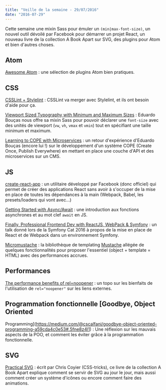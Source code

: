 ```yaml
---
title: "Veille de la semaine - 29/07/2016"
date: "2016-07-29"
---
```


Cette semaine une mixin Sass pour émuler un `(min|max-font-size)`, un nouvel
outil dévoilé par Facebook pour démarrer un projet React, un nouveau livre de
la collection A Book Apart sur SVG, des plugins pour Atom et bien d'autres
choses.

## Atom

[Awesome Atom](https://github.com/mehcode/awesome-atom) : une sélection de
plugins Atom bien pratiques.

## CSS

[CSSLint + Stylelint](https://github.com/CSSLint/csslint/issues/668) : CSSLint
va merger avec Stylelint, et ils ont besoin d'aide pour ça.

[Viewport Sized Typography with Minimum and Maximum
Sizes](https://css-tricks.com/snippets/sass/viewport-sized-typography-minimum-maximum-sizes/)
: Eduardo Bouças nous offre sa mixin Sass pour pouvoir déclarer une `font-size`
avec des unités de viewport (`vw`, `vh`, `vmax` et `vmin`) tout en spécifiant
une taille minimum et maximum.

[Learning to COPE with
Microservices](https://css-tricks.com/learning-cope-microservices/) : un retour
d'expérience d'Eduardo Bouças (encore lui !) sur le développement d'un système
COPE (Create Once, Publish Everywhere) en mettant en place une couche d'API et
des microservices sur un CMS.

## JS

[create-react-app](https://github.com/facebookincubator/create-react-app) : un
utilitaire développé par Facebook (donc officiel) qui permet de créer des
applications React sans avoir à s'occuper de la mise en place de toutes les
dépendances à la main (Webpack, Babel, les presets/loaders qui vont avec...)

[Getting Started with
Async/Await](https://medium.com/@xjamundx/getting-started-with-async-await-b66385983875#.1r8qaxstz)
: une introduction aux fonctions asynchrones et au mot clef `await` en JS.

[Finally, Professional Frontend Dev with ReactJS, WebPack &
Symfony](http://fr.slideshare.net/weaverryan/finally-professional-frontend-dev-with-reactjs-webpack-symfony-symfony-cat-2016)
: un talk donné lors de la Symfony Cat 2016 à propos de la mise en place de
React et de Webpack dans un environnement Symfony.

[Micromustache](https://github.com/userpixel/micromustache) : la bibliothèque
de templating [Mustache](https://github.com/janl/mustache.js) allégée de
quelques fonctionnalités pour proposer l'essentiel (object + template = HTML)
avec des performances accrues.

## Performances

[The performance benefits of
rel=noopener](https://jakearchibald.com/2016/performance-benefits-of-rel-noopener/)
: un topo sur les bienfaits de l'utilisation de  `rel="noopener"` sur les liens
externes.

## Programmation fonctionnelle [Goodbye, Object Oriented
Programming](https://medium.com/@cscalfani/goodbye-object-oriented-programming-a59cda4c0e53#.5fne8z4l1)
: Une réflexion sur les mauvais aspects de la POO, et comment les éviter grâce
à la programmation fonctionnelle.

## SVG

[Practical SVG](https://abookapart.com/products/practical-svg) : écrit par
Chris Coyier (CSS-tricks), ce livre de la collection A Book Apart explique
comment se servir de SVG au jour le jour, mais aussi comment créer un système
d'icônes ou encore comment faire des animations.
